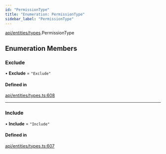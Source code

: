 ```yaml
---
id: "PermissionType"
title: "Enumeration: PermissionType"
sidebar_label: "PermissionType"
---
```


[api/entities/types](../../../../../modules/API/Entities/Types/Types.md).PermissionType

## Enumeration Members

### Exclude

• **Exclude** = ``"Exclude"``

#### Defined in

[api/entities/types.ts:608](https://github.com/PolymeshAssociation/polymesh-sdk/blob/49a0066c3/src/api/entities/types.ts#L608)

___

### Include

• **Include** = ``"Include"``

#### Defined in

[api/entities/types.ts:607](https://github.com/PolymeshAssociation/polymesh-sdk/blob/49a0066c3/src/api/entities/types.ts#L607)
